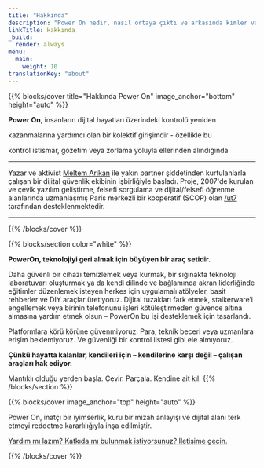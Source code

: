 ```yaml
---
title: "Hakkında"
description: "Power On nedir, nasıl ortaya çıktı ve arkasında kimler var"
linkTitle: Hakkında
_build:
  render: always
menu:
  main:
    weight: 10
translationKey: "about"
---
```


{{% blocks/cover title="Hakkında Power On" image_anchor="bottom" height="auto" %}}

**Power On**, insanların dijital hayatları üzerindeki kontrolü yeniden 

kazanmalarına yardımcı olan bir kolektif girişimdir - özellikle bu

kontrol istismar, gözetim veya zorlama yoluyla ellerinden alındığında

----

Yazar ve aktivist [Meltem Arikan](https://www.meltemarikan.com/) ile yakın partner şiddetinden kurtulanlarla çalışan bir dijital güvenlik ekibinin işbirliğiyle başladı. Proje, 2007'de kurulan ve çevik yazılım geliştirme, felsefi sorgulama ve dijital/felsefi öğrenme alanlarında uzmanlaşmış Paris merkezli bir kooperatif (SCOP) olan 
[/ut7](https://ut7.fr/) tarafından desteklenmektedir.

----

{{% /blocks/cover %}}

{{% blocks/section color="white" %}}

**PowerOn, teknolojiyi geri almak için büyüyen bir araç setidir.**  

Daha güvenli bir cihazı temizlemek veya kurmak, bir sığınakta teknoloji laboratuvarı oluşturmak ya da kendi dilinde ve bağlamında akran liderliğinde eğitimler düzenlemek isteyen herkes için uygulamalı atölyeler, basit rehberler ve DIY araçlar üretiyoruz. Dijital tuzakları fark etmek, stalkerware’i engellemek veya birinin telefonunu işleri kötüleştirmeden güvence altına almasına yardım etmek olsun – PowerOn bu işi desteklemek için tasarlandı.  

Platformlara körü körüne güvenmiyoruz. Para, teknik beceri veya uzmanlara erişim beklemiyoruz. Ve güvenliği bir kontrol listesi gibi ele almıyoruz.  

**Çünkü hayatta kalanlar, kendileri için – kendilerine karşı değil – çalışan araçları hak ediyor.**  

Mantıklı olduğu yerden başla. Çevir. Parçala. Kendine ait kıl.
{{% /blocks/section %}}

{{% blocks/cover image_anchor="top" height="auto" %}}

Power On, inatçı bir iyimserlik, kuru bir mizah anlayışı ve dijital alanı terk etmeyi reddetme kararlılığıyla inşa edilmiştir.  

[Yardım mı lazım? Katkıda mı bulunmak istiyorsunuz? İletişime geçin.](../iletisim.md)

{{% /blocks/cover %}}
